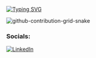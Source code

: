 [![Typing SVG](https://readme-typing-svg.demolab.com?font=Fira+Code&pause=1000&multiline=true&repeat=false&width=435&lines=Hi+I'm+Brian+Viana+;Computer+systems+engineer;Always+learning+new+things)](https://git.io/typing-svg)



![github-contribution-grid-snake](https://user-images.githubusercontent.com/89845641/218791674-c52db856-24d2-429f-8867-170c365730d1.svg)

### Socials:
[![LinkedIn](https://img.shields.io/badge/-LinkedIn-090909?style=for-the-badge&logo=linkedin&logoColor=007BB6)](https://www.linkedin.com/in/brian-viana7/)


